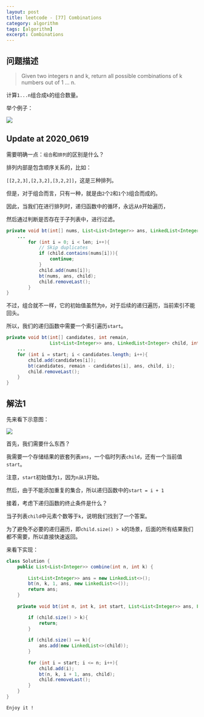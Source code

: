 ```yaml
---
layout: post
title: leetcode - [77] Combinations
category: algorithm
tags: [algorithm]
excerpt: Combinations
---
```


## 问题描述  

> Given two integers n and k, return all possible combinations of k numbers out of 1 ... n.  

计算`1...n`组合成`k`的组合数量。  

举个例子：  

![](https://yyc-images.oss-cn-beijing.aliyuncs.com/leetcode_77_demo.png)  


## Update at 2020_0619  

需要明确一点：`组合`和`排列`的区别是什么？  

排列内部是包含顺序关系的，比如：  

`[[2,2,3],[2,3,2],[3,2,2]]`，这是三种排列。  

但是，对于组合而言，只有一种，就是由`2`个`2`和`1`个`3`组合而成的。  

因此，当我们在进行排列时，递归函数中的循环，永远从`0`开始遍历，   

然后通过判断是否存在于子列表中，进行过滤。  

``` java
private void bt(int[] nums, List<List<Integer>> ans, LinkedList<Integer> child{
    ...
        for (int i = 0; i < len; i++){
            // Skip duplicates
            if (child.contains(nums[i])){
                continue;
            }
            child.add(nums[i]);
            bt(nums, ans, child);
            child.removeLast();
        }
}
```

不过，组合就不一样，它的初始值虽然为`0`，对于后续的递归遍历，当前索引不能回头。  

所以，我们的递归函数中需要一个索引遍历`start`。  

``` java
private void bt(int[] candidates, int remain, 
                List<List<Integer>> ans, LinkedList<Integer> child, int start) {
    ...
    for (int i = start; i < candidates.length; i++){
        child.add(candidates[i]);
        bt(candidates, remain - candidates[i], ans, child, i);
        child.removeLast();
    }
}
```


## 解法1  

先来看下示意图：  

![](https://yyc-images.oss-cn-beijing.aliyuncs.com/leetcode_77_key.png)  

首先，我们需要什么东西？  

我需要一个存储结果的嵌套列表`ans`，一个临时列表`child`，还有一个当前值`start`。  

注意，`start`初始值为`1`，因为`n`从`1`开始。  

然后，由于不能添加重复的集合，所以递归函数中的`start = i + 1`  

接着，考虑下递归函数的终止条件是什么？  

当子列表`child`中元素个数等于`k`，说明我们找到了一个答案。  

为了避免不必要的递归遍历，即`child.size() > k`的场景，后面的所有结果我们都不需要，所以直接快速返回。  


来看下实现：  


``` java
class Solution {
    public List<List<Integer>> combine(int n, int k) {
        
        List<List<Integer>> ans = new LinkedList<>();
        bt(n, k, 1, ans, new LinkedList<>());
        return ans;
    }
    
    private void bt(int n, int k, int start, List<List<Integer>> ans, LinkedList<Integer> child){

        if (child.size() > k){
            return;
        }
        
        if (child.size() == k){
            ans.add(new LinkedList<>(child));
        }
        
        for (int i = start; i <= n; i++){
            child.add(i);
            bt(n, k, i + 1, ans, child);
            child.removeLast();
        }
    }
}
```

`Enjoy it ! `